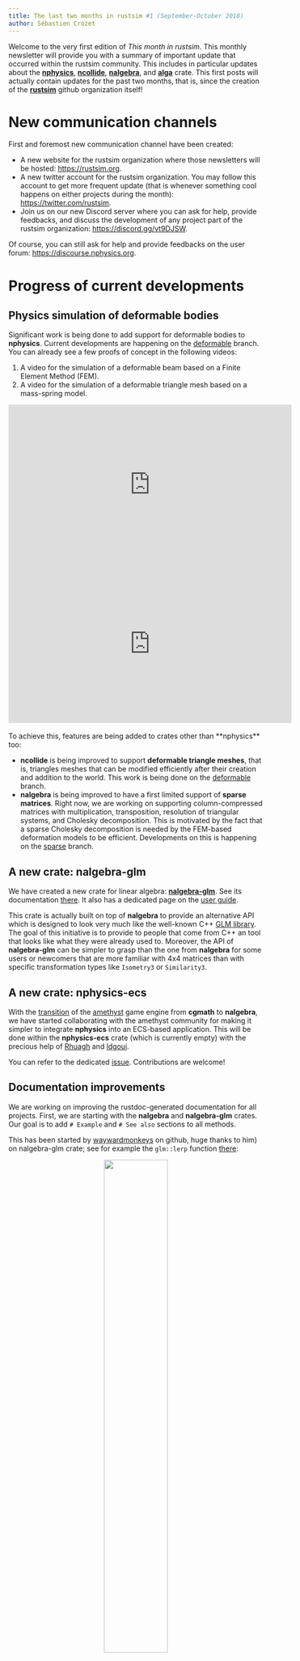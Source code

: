 ```yaml
---
title: The last two months in rustsim #1 (September-October 2018)
author: Sébastien Crozet
---
```


Welcome to the very first edition of _This month in rustsim_. This monthly newsletter will provide you with a
summary of important update that occurred within the rustsim community. This includes in particular updates about
the [**nphysics**](https://nphysics.org), [**ncollide**](https://ncollide.org), [**nalgebra**](https://nalgebra.org),
and [**alga**](https://github.com/rustsim/alga) crate. This first posts will actually contain updates for the past
two months, that is, since the creation of the [**rustsim**](https://github.com/rustsim) github organization itself!

<!--truncate-->

# New communication channels
First and foremost new communication channel have been created:
* A new website for the rustsim organization where those newsletters will be hosted: https://rustsim.org.
* A new twitter account for the rustsim organization. You may follow this account to get more frequent update (that
is whenever something cool happens on either projects during the month): https://twitter.com/rustsim.
* Join us on our new Discord server where you can ask for help, provide feedbacks, and discuss the development of any project part of the rustsim
organization: https://discord.gg/vt9DJSW.

Of course, you can still ask for help and provide feedbacks on the user forum: https://discourse.nphysics.org.

# Progress of current developments
## Physics simulation of deformable bodies
Significant work is being done to add support for deformable bodies to **nphysics**. Current developments are happening
on the [deformable](https://github.com/rustsim/nphysics/tree/deformable) branch. You can already see
a few proofs of concept in the following videos:

1. A video for the simulation of a deformable beam based on a Finite Element Method (FEM).
2. A video for the simulation of a deformable triangle mesh based on a mass-spring model.

<center>
<iframe width="560" height="315" src="https://www.youtube.com/embed/mj6u4KuAH-w" frameborder="0" allow="accelerometer; autoplay; encrypted-media; gyroscope; picture-in-picture" allowfullscreen></iframe>
<iframe width="560" height="315" src="https://www.youtube.com/embed/SJJSRgmiXh8" frameborder="0" allow="accelerometer; autoplay; encrypted-media; gyroscope; picture-in-picture" allowfullscreen></iframe>
</center>

<br/>
To achieve this, features are being added to crates other than **nphysics** too:

* **ncollide** is being improved to support **deformable triangle meshes**, that is, triangles meshes
that can be modified efficiently after their creation and addition to the world. This work is being
done on the [deformable](https://github.com/rustsim/ncollide/tree/deformable) branch.
* **nalgebra** is being improved to have a first limited support of **sparse matrices**. Right now, we
are working on supporting column-compressed matrices with multiplication, transposition, resolution of
triangular systems, and Cholesky
decomposition. This is motivated by the fact that a sparse Cholesky decomposition is needed by the
FEM-based deformation models to be efficient. Developments on this is happening on the
[sparse](https://github.com/rustsim/nalgebra/tree/sparse) branch.

## A new crate: nalgebra-glm
We have created a new crate for linear algebra: [**nalgebra-glm**](https://crates.io/crates/nalgebra-glm). See its documentation
[there](https://www.nalgebra.org/rustdoc_glm/nalgebra_glm/index.html). It also has a dedicated page on the
[user guide](https://www.nalgebra.org/nalgebra_glm/).

This crate is actually built on top of **nalgebra** to provide an alternative API which is designed to look
very much like the well-known C++ [GLM library](https://glm.g-truc.net). The goal of this initiative is to
provide to people that come from C++ an tool that looks like what they were already used to. Moreover, the
API of **nalgebra-glm** can be simpler to grasp than the one from **nalgebra** for some users or newcomers
that are more familiar with 4x4 matrices than with specific transformation types like `Isometry3` or `Similarity3`.

## A new crate: nphysics-ecs
With the [transition](https://github.com/amethyst/amethyst/pull/1066) of the [amethyst](https://www.amethyst.rs)
game engine from **cgmath** to **nalgebra**, we have started
collaborating with the amethyst community for making it simpler to integrate **nphysics** into
an ECS-based application. This will be done within the **nphysics-ecs** crate (which is currently empty)
with the precious help of [Rhuagh](https://github.com/Rhuagh) and [ldgoui](https://github.com/ldesgoui).

You can refer to the dedicated [issue](https://github.com/rustsim/nphysics/issues/149). Contributions are welcome!

## Documentation improvements
We are working on improving the rustdoc-generated documentation for all projects.
First, we are starting with the **nalgebra** and **nalgebra-glm** crates. Our goal is
to add `# Example` and `# See also` sections to all methods.

This has been started by [waywardmonkeys](https://github.com/waywardmonkeys) on github, huge thanks to him) on
nalgebra-glm crate; see for example the `glm::lerp` function [there](https://www.nalgebra.org/rustdoc_glm/nalgebra_glm/fn.lerp.html):

<center>
<img src="/img/blog/rustdoc_lerp.png" width="50%"></img>
</center>

We have been working on doing the same on **nalgebra** itself. So far, we started on
the addition of `# Example` sections to methods of geometric types. More will come in the
future.

# Thanks
We would like to thank the whole community and contributors. In particular:
* Thanks to [waywardmonkeys](https://github.com/waywardmonkeys) for his amazing work on the **nalgebra-glm** doc.
* Thanks to [jnferner](https://github.com/jnferner) for landing a large refactoring on **nphysics** addressing some
clippy warnings (see [nphysics#150](https://github.com/rustsim/nphysics/pull/150)), and for addressing issues regarding
the compatibility of **nphysics** with wasm-bindgen (see [nphysics#139](https://github.com/rustsim/nphysics/pull/139)).
* Thanks to [z33ky]() for his work on ncollide to avoid needless complexity on the `DBVTBroadPhase` implementation and to improve
the versatility of the `BroadPhase` trait. See [ncollide#225](https://github.com/rustsim/ncollide/pull/225) and
[ncollide#227](https://github.com/rustsim/ncollide/pull/227).
* Thanks to users reporting spelling mistakes on the documentation. This is always appreciated.
* Thanks to users sharing their concerns regarding the API of some crates. We find feedbacks like [this](https://github.com/rustsim/nalgebra/issues/460)
or [that](https://discourse.nphysics.org/t/the-generated-documentation-can-be-very-confusing/269) very
valuable to improve the quality our work.

Finally, thanks to all the current and new patrons supporting this organization on [patreon](http://patreon.com/sebcrozet)!